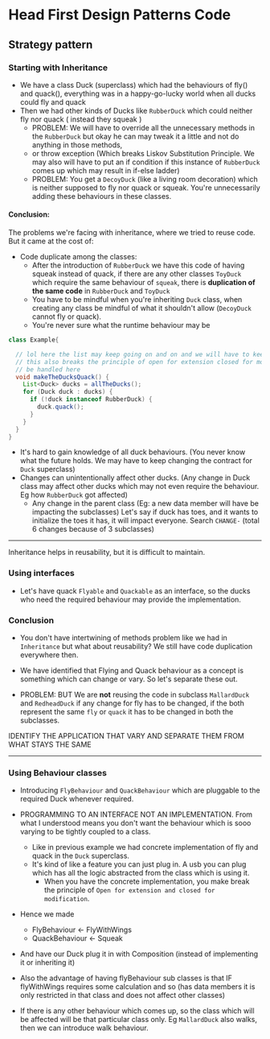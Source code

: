 #  Head First Design Patterns Code
## Strategy pattern

### Starting with Inheritance
- We have a class Duck (superclass) which had the behaviours of fly() and quack(), everything was in a happy-go-lucky world when all ducks could fly and quack
- Then we had other kinds of Ducks like `RubberDuck` which could neither fly nor quack ( instead they squeak )
  - PROBLEM: We will have to override all the unnecessary methods in the `RubberDuck` but okay he can may tweak it a little and not do anything in those methods,
  -  or throw exception (Which breaks Liskov Substitution Principle. We may also will have to put an if condition if this instance of `RubberDuck` comes up which may result in if-else ladder)
  - PROBLEM: You get a `DecoyDuck` (like a living room decoration) which is neither supposed to fly nor quack or squeak. You're unnecessarily adding these behaviours in these classes.

#### Conclusion:
The problems we're facing with inheritance, where we tried to reuse code. But it came at the cost of:
- Code duplicate among the classes:
  - After the introduction of `RubberDuck` we have this code of having squeak instead of quack, if there are any other classes `ToyDuck` which require the same behaviour of `squeak`, there is **duplication of the same code** in `RubberDuck` and `ToyDuck`
  - You have to be mindful when you're inheriting `Duck` class, when creating any class be mindful of what it shouldn't allow (`DecoyDuck` cannot fly or quack).
  - You're never sure what the runtime behaviour may be
```java
class Example{

  // lol here the list may keep going on and on and we will have to keep in mind what to handle and what might break the code
  // this also breaks the principle of open for extension closed for modification. Any new class which does not support quack, will have to 
  // be handled here
  void makeTheDucksQuack() {
    List<Duck> ducks = allTheDucks();
    for (Duck duck : ducks) {
      if (!duck instanceof RubberDuck) {
        duck.quack();
      }
    }
  }
}
```
- It's hard to gain knowledge of all duck behaviours. (You never know what the future holds. We may have to keep changing the contract for `Duck` superclass)
- Changes can unintentionally affect other ducks. (Any change in Duck class may affect other ducks which may not even require the behaviour. Eg how `RubberDuck` got affected)
  - Any change in the parent class (Eg: a new data member will have be impacting the subclasses) Let's say if duck has toes, and it wants to initialize the toes it has, it will impact everyone. Search `CHANGE-` (total 6 changes because of 3 subclasses)
----
Inheritance helps in reusability, but it is difficult to maintain.


### Using interfaces
- Let's have quack `Flyable` and `Quackable` as an interface, so the ducks who need the required behaviour may provide the implementation.

### Conclusion
- You don't have intertwining of methods problem like we had in `Inheritance` but what about reusability? We still have code duplication  everywhere then.
- We have identified that Flying and Quack behaviour as a concept is something which can change or vary. So let's separate these out.

- PROBLEM:  BUT We are **not** reusing the code in subclass `MallardDuck` and `RedheadDuck` if any change for fly has to be changed, if the both represent the same `fly` or `quack` it has to be changed in
  both the subclasses.


IDENTIFY THE APPLICATION THAT VARY AND SEPARATE THEM FROM WHAT STAYS THE SAME

---

### Using Behaviour classes
- Introducing `FlyBehaviour` and `QuackBehaviour` which are pluggable to the required Duck whenever required.
- PROGRAMMING TO AN INTERFACE NOT AN IMPLEMENTATION. From what I understood means you don't want the behaviour which is sooo varying to be tightly coupled to a class.
  - Like in previous example we had concrete implementation of fly and quack in the `Duck` superclass.
  - It's kind of like a feature you can just plug in. A usb you can plug which has all the logic abstracted from the class which is using it.
    - When you have the concrete implementation, you make break the principle of `Open for extension and closed for modification`.
- Hence we made
  - FlyBehaviour <- FlyWithWings
  - QuackBehaviour <- Squeak
- And have our Duck plug it in with Composition (instead of implementing it or inheriting it)
- Also the advantage of having flyBehaviour sub classes is that IF flyWithWings requires some calculation and so (has data members it is only restricted in that class and does not affect other classes)

- If there is any other behaviour which comes up, so the class which will be affected will be that particular class only. Eg `MallardDuck` also walks, then we can introduce walk behaviour.
